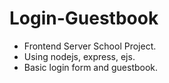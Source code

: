 # Login-Guestbook
- Frontend Server School Project.
- Using nodejs, express, ejs.
- Basic login form and guestbook.
